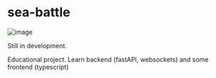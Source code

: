 # sea-battle

![image](https://github.com/ayeMind/sea-battle/assets/119005871/508db60b-5dd1-4ce1-9bcf-828e6f5d6612)

Still in development.

Educational project. Learn backend (fastAPI, websockets) and some frontend (typescript)

